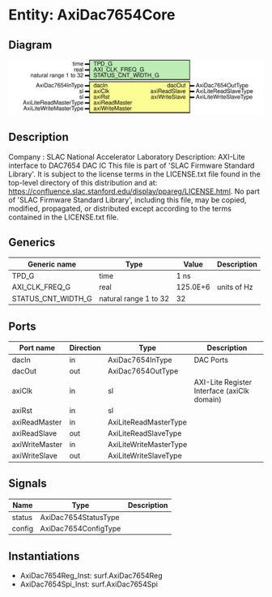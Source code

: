 # Entity: AxiDac7654Core

## Diagram

![Diagram](AxiDac7654Core.svg "Diagram")
## Description

Company    : SLAC National Accelerator Laboratory
Description: AXI-Lite interface to DAC7654 DAC IC
This file is part of 'SLAC Firmware Standard Library'.
It is subject to the license terms in the LICENSE.txt file found in the
top-level directory of this distribution and at:
   https://confluence.slac.stanford.edu/display/ppareg/LICENSE.html.
No part of 'SLAC Firmware Standard Library', including this file,
may be copied, modified, propagated, or distributed except according to
the terms contained in the LICENSE.txt file.
## Generics

| Generic name       | Type                  | Value    | Description |
| ------------------ | --------------------- | -------- | ----------- |
| TPD_G              | time                  | 1 ns     |             |
| AXI_CLK_FREQ_G     | real                  | 125.0E+6 | units of Hz |
| STATUS_CNT_WIDTH_G | natural range 1 to 32 | 32       |             |
## Ports

| Port name      | Direction | Type                   | Description                                 |
| -------------- | --------- | ---------------------- | ------------------------------------------- |
| dacIn          | in        | AxiDac7654InType       | DAC Ports                                   |
| dacOut         | out       | AxiDac7654OutType      |                                             |
| axiClk         | in        | sl                     | AXI-Lite Register Interface (axiClk domain) |
| axiRst         | in        | sl                     |                                             |
| axiReadMaster  | in        | AxiLiteReadMasterType  |                                             |
| axiReadSlave   | out       | AxiLiteReadSlaveType   |                                             |
| axiWriteMaster | in        | AxiLiteWriteMasterType |                                             |
| axiWriteSlave  | out       | AxiLiteWriteSlaveType  |                                             |
## Signals

| Name   | Type                 | Description |
| ------ | -------------------- | ----------- |
| status | AxiDac7654StatusType |             |
| config | AxiDac7654ConfigType |             |
## Instantiations

- AxiDac7654Reg_Inst: surf.AxiDac7654Reg
- AxiDac7654Spi_Inst: surf.AxiDac7654Spi
